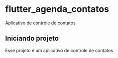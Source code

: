 # flutter_agenda_contatos

Aplicativo de controle de contatos

## Iniciando projeto

Esse projeto é um aplicativo de controle de contatos